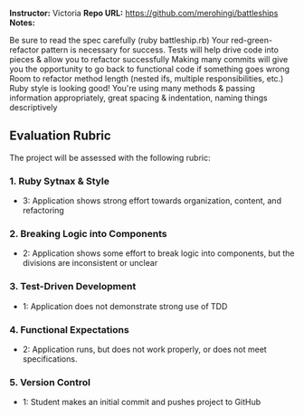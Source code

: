 **Instructor:** Victoria
**Repo URL:** https://github.com/merohingi/battleships
**Notes:** 

Be sure to read the spec carefully (ruby battleship.rb)
Your red-green-refactor pattern is necessary for success. Tests will help drive code into pieces & allow you to refactor successfully
Making many commits will give you the opportunity to go back to functional code if something goes wrong
Room to refactor method length (nested ifs, multiple responsibilities, etc.)
Ruby style is looking good! You're using many methods & passing information appropriately, great spacing & indentation, naming things descriptively

## Evaluation Rubric

The project will be assessed with the following rubric:

### 1. Ruby Sytnax & Style

* 3:  Application shows strong effort towards organization, content, and refactoring

### 2. Breaking Logic into Components

* 2: Application shows some effort to break logic into components, but the divisions are inconsistent or unclear

### 3. Test-Driven Development

* 1: Application does not demonstrate strong use of TDD

### 4. Functional Expectations

* 2: Application runs, but does not work properly, or does not meet specifications.

### 5. Version Control  
 
* 1: Student makes an initial commit and pushes project to GitHub  